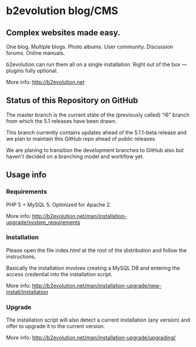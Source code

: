 # b2evolution blog/CMS

## Complex websites made easy.

One blog. Multiple blogs. Photo albums. User community. Discussion forums. Online manuals.

b2evolution can run them all on a single installation. Right out of the box — plugins fully optional.

More info: http://b2evolution.net

## Status of this Repository on GitHub

The master branch is the current state of the (previously called) “i6” branch from which the 5.1 releases have been drawn. 

This branch currently contains updates ahead of the 5.1.1-beta release and we plan to maintain this GitHub repo ahead of public releases.

We are planing to transition the development branches to GitHub also but haven't decided on a branching model and workflow yet.

## Usage info

### Requirements

PHP 5 + MySQL 5. Optimized for Apache 2.

More info: http://b2evolution.net/man/installation-upgrade/system_requirements

### Installation

Please open the file index.html at the root of the distribution and follow the instructions.

Basically the installation involves creating a MySQL DB and entering the access credential into the installation script.

More info: http://b2evolution.net/man/installation-upgrade/new-install/installation

### Upgrade

The installation script will also detect a current installation (any version) and offer to upgrade it to the current version.

More info: http://b2evolution.net/man/installation-upgrade/upgrading/